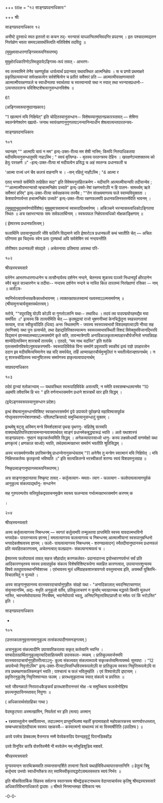 +++
title = "१२ साङ्गप्रपदनाधिकारः"

+++
श्रीः 

साङ्गप्रपदनाधिकारः १२ 

अभीष्टे दुस्साधे स्वत इतरतो वा कचन तद्- भरन्यासं याच्ञान्वितमभिवदन्ति प्रपदनम् । इतः पश्चादस्मद्यतन निरपेक्षेण भवता समयऽसावर्थस्त्विति मतिविशेषं तदविदुः ॥ 

(मुमुक्ष्वसाधारणाङ्गिस्वरूपनिरूपणम्) 

मुमुक्षोरधिकारिणोऽस्मिन्नुपायेऽङ्गिस्व-रूपं तावत् - आभरण- 

स्य तत्स्वामिने तेनैव रक्षणपूर्वक धार्यत्वार्थं प्रदानवत् यथावस्थित आत्मनिक्षेपः । स च प्रणवे प्रथमाक्षरे प्रकृतिप्रत्ययाभ्यां सर्वरक्षकत्वेन सर्वशेषित्वेन च प्रतीतं सर्वेश्वरं प्रति — आत्मात्मीयरक्षणव्यापारे आत्मात्मीयरक्षणफले च स्वाधीनतया स्वार्थतया च स्वस्यान्वयो यथा न स्यात् तथा भरन्यासप्रधानो-- ऽत्यन्तपारतन्त्र यविशिष्टशेषत्वानुसन्धानविशेषः ॥ 

61 

(अङ्गिस्वरूपानुष्ठानप्रकारः) 

"1 खात्मानं मयि निक्षिपेत्” इति चोदितस्यानुसन्धान-- विशेषस्यानुष्ठानप्रकारस्तावत् — शेषिणा स्वतन्त्रेणेश्वरेण खप्रयो- जनाथ स्वयंरक्षणानुगुणतयाऽनन्यानिन्याधीन शेषत्वात्यन्तपारतन्त्रय- 

साङ्गप्रपदनाधिकारः 

१०१ 

च्यानहम् "" आत्मापि चायं न मम" इत्य्-उक्त-रीत्या मम शेषी नास्मि; किमपि निरुपाधिकतया मदीयमित्यनुसन्धातुमपि नाहऽस्मि ; " स्वयं मृत्पिण्ड- - मृतस्य परतन्त्रस्य देहिनः । खरक्षणेऽप्यशक्तस्य को हेतुः पररक्षणे ॥" -इत्य्-उक्त-रीत्या मां मदीयत्वेन प्रसिद्ध च अहं स्वतन्त्रः प्रधानफली च 

'आत्मा राज्यं धनं चैव कलत्रं वाहनानि च । -सन् रक्षितुं नार्होऽस्मि ; "4 आत्मा र 

एतत् भगवते सर्वमिति तत्प्रेक्षित सदा" इति विवेषयनुसंहितक्रमेण - मदीयानि आत्मात्मीयान्यपि तदीयान्येव ; ""आत्मात्मीयभरन्यासो म्हचात्मनिक्षेप उच्यते" इत्य्-उक्ते-रेषां रक्षणभरोऽपि न हि पालन- सामर्थ्यम् ऋते सर्वेश्वरं हरिम्" इत्य्-उक्त-रीत्या सर्वरक्षकस्य तस्यैव ; ""तेन संरक्ष्यमाणस्य फले स्वाम्यवियुक्तता । केशवार्पणपर्यन्ता हचात्मनिक्षेप उच्यते" इत्य्-उक्त-रीत्या रक्षणफलमपि प्रधानफलिनस्तस्यैवेति भावनम् । 

(मुमुक्षुवुभुक्षुसमर्पणयोर्विशेषः) मुमुक्षुमात्रसामान्यं स्वरूपादिसमर्पणम् । अकिञ्चने भरन्यासस्त्वधिकोऽङ्गितया स्थितः ॥ अत्र रक्षाभरन्यासः समः सर्वफलार्थिनाम् । स्वरूपफल निक्षेपस्त्वधिको मोक्षकाङ्क्षिणाम् ॥ 

( ईश्वरस्य प्रधानफलित्वम् ) 

फलार्थिनि उपायानुष्ठातरि जीवे फलिनि विद्यमाने सति ईश्वरोऽत्र प्रधानफली कथं भवतीति चेत् — अचितः परिणामा इव चिद्भयः स्वेन प्रताः पुरुषार्था अपि सर्वशेषिण स्वं नन्दयन्तीति 

तोरीश्वरः प्रधानफली संपद्यते । अचेतनायाः प्रतिमाया अवस्था परि- 

१०२ 

श्रीरहस्यत्रयसारे 

वर्तनेन आभरणधारणाधानेन च तत्सौन्दर्यस्य दर्शनेन नन्दने, चेतनस्य शुकस्य पञ्जरे निधानपूर्वं क्षीरदानेन स्वैरं बहुलं सञ्चारणेन च तदीया-- नन्दस्य दर्शनेन नन्दने च नास्ति किल तारतम्यं निरपेक्षाणां रसिका -- नाम् ॥ अतोऽत्र- 

स्वनिर्भरत्वपर्यन्तरक्षकैकार्थ्यभावनम् । त्यक्तरक्षाफलस्वाम्यं रक्ष्यस्याऽऽत्मसमर्पणम् ॥ (श्रीयामुनाचार्यसुक्तयर्थतत्त्वम् ) 

स्तोत्रे, ""वपुरादिषु योऽपि कोऽपि वा गुणतोऽसानि यथा-- तथाविधः । तदयं तव पादपद्मयोरहमद्यैव मया समर्पितः ॥" इत्यस्य किं तात्पर्यमिति चेत् — कृतमुद्रायां राजो भूषणनीच्यां केनचिद्धेतुना स्वहस्तगतायां सत्याम्, राजा स्वीकुर्यादिति (धिया) अन्तः स्थितमाणि - जयस्य स्वरूपस्वभावौ विशदमज्ञात्वाऽपि नीव्या सह (माणिक्यं) यथा पुनः प्रत्यर्प्यते, तथा देहाद्यतिरिक्तस्यात्मनः स्वरूपस्वभावस्थिती विशदं विवेक्तुमविजानद्भिरपि विद्यमानं ज्ञानमवलम्ब्याऽऽत्मसमर्पणे कृते सति, तावन्मात्रेणापि अनादिकालकृतात्मापहारचौर्यजनितो भगवन्निग्रहः शाम्येदित्यस्मिन् शास्त्रार्थे तात्पर्यम् । एतदग्रे, “मम नाथ यदस्ति" इति श्लोके एतत्समर्पणविषयेऽनुशयकरणमपि- स्वरूपादिविवेकं विना समर्पणे प्रवृत्तावपि स्वकीयं द्रव्यं राज्ञे उपहारत्वेन ददान इव मदीयमित्यभिमानेन सह यदि समर्पयेत्, तर्हि आप्मापहारचौर्यमुन्मूलितं न भवतीत्येतज्ज्ञापनार्थम् । न तु शास्त्रचोदितस्य स्वानुष्टितस्य समर्पणस्य ज्ञकृत्यत्वापादनार्थम् 

साप्रपदनाधिकारः 

१०३ 

तदेवं द्वाभ्यां श्लोकाभ्याम् — यथावस्थित स्वरूपादिविवेके असत्यपि, न ममेति वस्वसम्बन्धलवनमेव “10 अहमपि तवैवास्मि हि भरः " इति वर्णनाभरसमर्पण प्रधाने शास्त्रार्थे सार इति सिद्धम् । 

(द्वयेऽङ्गस्वरूपस्यानुसन्धान प्रदेशः) 

इत्थं शेषत्वानुसन्धानविशिष्ट स्वरक्षाभरसमर्पणं द्वये उपायपरे पूर्वखण्डे महाविश्वासपूर्वक गोप्तृत्ववरणगर्भशरणशब्दो- पश्लिष्टक्रियापदे समुच्चित्यानुसन्धातुं युक्तम् । 

इत्थमेषु षट्सु अस्मिन् मन्त्रे विमर्शदशायां पृथक् पृथगनु- संहितेषु सत्स्वपि वाक्यार्थप्रतिपत्तिदशायामन्यान्यवाक्यार्थवत् साङ्गं प्रधानमेकबुद्ध्यारूढं भवति । अतो यथाशास्त्रं साङ्गप्रपदना- नुष्ठानं सकृत्कर्तव्यमिति सिद्धम् । अनेकव्यापारसाध्यो धानु- कस्य लक्ष्यवेधार्थी वाणमोक्षो यथा क्षणकृत्यं ( क्षणकाल साध्यो) भवति, तथेदमात्मरक्षाभर समर्पणं भवतीति श्रुतिसिद्धम् । 

अस्य भरसमर्पणस्यैव प्रपत्तिमन्त्रेषु प्राधान्येनानुसन्धेयताम् "11 अनेनैव तु मन्त्रेण स्वात्मानं मयि निक्षिपेत् । मयि निक्षिप्तकर्तव्यः कृतकृत्यो भविष्यति ॥” इति सात्यकितन्त्रे भरस्वीकर्ता शरण्यः स्वयं विशदमनुजग्राह ॥ 

निष्कृप्रसाङ्गानुष्ठानस्वरूपनिरूपणम् ) 

अत्र साङ्गानुष्ठानतया निष्कृष्ट तावत् - कर्तृत्वत्याग- ममता- त्याग - फलत्याग - फलोपायत्वत्यागपूर्वकं आनुकूल्य संकल्पाद्यर्थानु- सन्धानेन 

सह गुरुपरम्परोप सत्तिपूर्वकद्वयवचनमुखेन स्वरूप फलन्यास गर्भात्मरक्षाभरसमर्पण करणम् क 

। 

२०४ 

श्रीरहस्यनयसारे 

अस्य कर्तृत्वत्यागस्य निबन्धनम् — स्वगतं कर्तुत्वमपि तन्मूलतया प्राप्तमिति स्वस्य यावदात्मभाविनो भगवदेक- पारतन्त्र्यस्य ज्ञानम् | ममतात्यागस्य फलत्यागस्य च निबन्धनम् आत्मात्मीयानां स्वरूपानुबन्धिनो भगवदेकशेषत्वस्य ज्ञानम् । फलो- पायत्वत्यागस्य निबन्धनम् - शरण्यप्रसादन] स्यैतदीयानुष्ठानस्य प्रधानफलं प्रति व्यवहितकारणत्वम्, अचेतनत्वात् फलप्रदान- संकल्पानाश्रयत्वं च । 

ईश्वरस्य फलोपायत्वं तावत् सहज सौहार्दात् करणकलेवर- प्रदानादारभ्य द्वयोच्चारणपर्यन्तं सर्वं प्रति आदिकारणभृतस्य स्वस्य प्रसादपूर्वक संकल्प विशेषविशिष्टरूपेणा व्यवहित कारणत्वात्, उपायान्तरशून्यस्य विषये ततदुपायस्थाननिवेशाच्च । एवंभावस्य मूलं धर्मिग्राहकशास्त्रावगतो वस्तुस्वभाव इति, अयमर्थो युक्तिभि- विचालयितुं न युज्यते । 

अस्य साङ्गानुष्ठानस्य वात्स्यवरदाचार्यानुगृहीतः संग्रहो यथा - "अनादिकालात् भवदनिष्टाचरणात् संसृनवानस्मि, अद्य- षभृति अनुकूलो वर्तेय, प्रतिकूलाचरणं न कुर्याम् भवत्प्रात्प्यथ मद्धस्ते किमपि मूलधनं नास्ति, भवन्तमेवोपायतया निरचैषम्, भवानेवोपायो भवतु, अनिष्टनिवृत्ताविष्टप्राप्तौ वा ममेतः परं किं भरोऽस्ति" इति । 

साङ्गप्रपदनाधिकारः 

- 

१०५ 

(उत्तरकालानुवृत्तानामानुकूल्य तत्संकल्पादीनामनङ्गत्वम् ) 

अत्रानुकूल्य संकल्पादीनि उपायपरिकरतया सकृत् कर्तव्यानि भवन्ति । पश्चादेतत्प्रार्थितानुकूलवृत्त्यादिसाहित्यमपि उपायफला- त्मकम् । प्रातिकूल्यवर्जनमपि वात्स्यवरदाचार्यानुगृहीतरीत्याऽऽनु- कूल्य संकल्पवत् संकल्परूपत्वे सकृत्कर्तव्यमित्ययमर्थः सुस्पष्टः । “12 अपायेभ्यो निवृत्तोऽस्मि" इत्य्-उक्त-रीत्याऽभिसन्धिविरामरूपत्वेऽपि वा प्रातिकूल्य स्वरूप निवृत्तिरूपत्वेऽपि वा तत्र प्रथमक्षणकालिकमङ्गं भवति ; पाश्चात्यं च फलं भवितुमर्हति । एवं विश्वासेऽपि द्रष्टव्यम् । प्रवृत्तिरनुकूलेषु निवृत्तिश्वान्यतः फलम् । प्रारब्धसुकृताच्च स्यात् संकल्पे च प्रपत्तितः ॥ 

भतो जीवनकाले निरपराधकैङ्कर्यं प्रारब्धशरीरानन्तरं मोक्ष -च समुच्चित्य फलत्वेनोद्दिश्य प्रपत्त्यनुष्ठायिनस्तावत् निपुणाः ॥ 

( अधिकारार्थसंग्राहिका गाथा ) 

वेदमकुटघरा अस्मत्खामिन, निवर्ततां भर इति (मत्वा) अस्मान् 

• रक्ष्यवस्तुत्वेन समर्पितवन्तः, तदाऽस्मान् प्राप्तुमभिलष्य महतीं कृपामावहतो महोपकारकस्य चरणयोरधस्तात्, सम्बन्धमात्रादेतदीयात्म स्वरूप रक्षकस्यै-- कस्यात्मनो याथात्म्यं त्वं मा विस्मार्षीरिति (उपदिश्य ) ॥ 

अरवे परमेत्र डेक्कलम् वैत्तनरत्र नम्मै पेरवेकरुदिप पेरुन्दहवुर्टू पिरानडिक्कीड़ 

उरवे विनुयिर कात्रि वोरुयिरुमैयै नी मरवेलेन नम् मरैमुडिशूडिय मशवरें. 

श्रीरहस्यत्रयसारे 

युग्यस्यन्दन सारथिक्रमवति तय्यन्तसन्दर्शिते तत्त्वानां त्रितये यथार्हविविधव्यापारसन्तानिनि ॥ हेतुत्वं त्रिषु कर्तृभाव उभयोः स्वाधीनतैकत्र तत् स्वामिस्वीकृतयद्धरोऽयमलसस्तत्र स्वयं निर्भरः ॥ 

इति श्रीकवितार्किक सिंहस्य सर्वतन्त्र स्वतन्त्रस्य श्रीमद्वेङ्कटनाथस्य वेदान्ताचार्यस्य कृतिषु श्रीमद्रस्यत्रयसारे अधिकारिविभागाधिकारो द्वादशः ॥ श्रीमते निगमान्तमहा देशिकाय नमः 

-0-0- 
